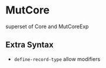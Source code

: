 # MutCore

superset of Core and MutCoreExp

## Extra Syntax

+ `define-record-type` allow modifiers
